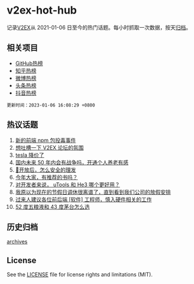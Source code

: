 # v2ex-hot-hub

 记录[V2EX](https://www.v2ex.com/)从 2021-01-06 日至今的热门话题。每小时抓取一次数据，按天[归档](archives)。
 
 ## 相关项目

- [GitHub热榜](https://github.com/snaildev/github-hot-hub)
- [知乎热榜](https://github.com/snaildev/zhihu-hot-hub)
- [微博热榜](https://github.com/snaildev/weibo-hot-hub)
- [头条热榜](https://github.com/snaildev/toutiao-hot-hub)
- [抖音热榜](https://github.com/snaildev/douyin-hot-hub)


 `更新时间：2023-01-06 16:08:29 +0800`

## 热议话题

1. [新的前端 npm 包投毒事件](https://www.v2ex.com/t/906834)
1. [想吐槽一下 V2EX 论坛的氛围](https://www.v2ex.com/t/906841)
1. [tesla 降价了](https://www.v2ex.com/t/906917)
1. [国内未来 50 年内会有战争吗，开通个人养老有感](https://www.v2ex.com/t/906967)
1. [🦠开放后，怎么安全的理发](https://www.v2ex.com/t/906909)
1. [今年大家，有推荐的书吗？](https://www.v2ex.com/t/906929)
1. [对开发者来说， uTools 和 He3 哪个更好用？](https://www.v2ex.com/t/906905)
1. [我原以为现在的节假日调休很离谱了，直到看到我们公司的放假安排](https://www.v2ex.com/t/906904)
1. [过来人建议各位前后端 [软件] 工程师，慎入硬件相关的工作](https://www.v2ex.com/t/906962)
1. [52 度五粮液和 43 度茅台怎么选](https://www.v2ex.com/t/906958)

## 历史归档

[archives](archives)

## License

See the [LICENSE](LICENSE) file for license rights and limitations (MIT).

